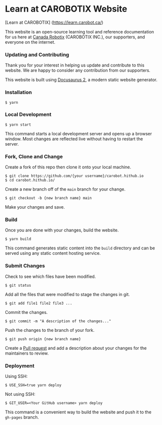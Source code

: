 # Learn at CAROBOTIX Website

[Learn at CAROBOTIX] (https://learn.carobot.ca/)

This website is an open-source learning tool and reference documentation for us here at [Canada Robotix](https://www.canadarobotix.com/) (CAROBOTIX INC.), our supporters, and everyone on the internet.

### Updating and Contributing

Thank you for your interest in helping us update and contribute to this website. We are happy to consider any contribution from our supporters.

This website is built using [Docusaurus 2](https://docusaurus.io/), a modern static website generator.

### Installation

```
$ yarn
```

### Local Development

```
$ yarn start
```

This command starts a local development server and opens up a browser window. Most changes are reflected live without having to restart the server.

### Fork, Clone and Change

Create a fork of this repo then clone it onto your local machine.

```
$ git clone https://github.com/{your username}/carobot.hithub.io
$ cd carobot.hithub.io/
```
Create a new branch off of the `main` branch for your change.
```
$ git checkout -b {new branch name} main
```
Make your changes and save.

### Build

Once you are done with your changes, build the website.

```
$ yarn build
```

This command generates static content into the `build` directory and can be served using any static content hosting service.

### Submit Changes

Check to see which files have been modified.
```
$ git status
```
Add all the files that were modified to stage the changes in git.
```
$ git add file1 file2 file3 ...
```
Commit the changes.
```
$ git commit -m "A description of the changes..."
```
Push the changes to the branch of your fork.
```
$ git push origin {new branch name}
```
Create a [Pull request](https://docs.github.com/en/pull-requests/collaborating-with-pull-requests/proposing-changes-to-your-work-with-pull-requests/creating-a-pull-request) and add a description about your changes for the maintainers to review.

### Deployment

Using SSH:

```
$ USE_SSH=true yarn deploy
```

Not using SSH:

```
$ GIT_USER=<Your GitHub username> yarn deploy
```

This command is a convenient way to build the website and push it to the `gh-pages` branch.